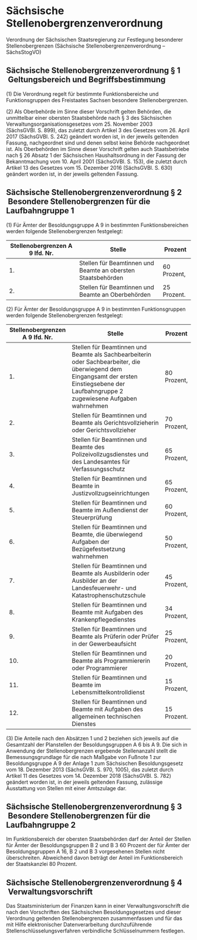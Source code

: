 # Sächsische Stellenobergrenzenverordnung

Verordnung der Sächsischen Staatsregierung zur Festlegung besonderer Stellenobergrenzen (Sächsische Stellenobergrenzenverordnung – SächsStogVO)

## Sächsische Stellenobergrenzenverordnung § 1  Geltungsbereich und Begriffsbestimmung

(1) Die Verordnung regelt für bestimmte Funktionsbereiche und Funktionsgruppen des Freistaates Sachsen besondere Stellenobergrenzen.

(2) Als Oberbehörde im Sinne dieser Vorschrift gelten Behörden, die unmittelbar einer obersten Staatsbehörde nach § 3 des Sächsischen Verwaltungsorganisationsgesetzes vom 25. November 2003 (SächsGVBl. S. 899), das zuletzt durch Artikel 3 des Gesetzes vom 26. April 2017 (SächsGVBl. S. 242) geändert worden ist, in der jeweils geltenden Fassung, nachgeordnet sind und denen selbst keine Behörde nachgeordnet ist. Als Oberbehörden im Sinne dieser Vorschrift gelten auch Staatsbetriebe nach § 26 Absatz 1 der Sächsischen Haushaltsordnung in der Fassung der Bekanntmachung
vom 10. April 2001 (SächsGVBl. S. 153), die zuletzt durch Artikel 13 des Gesetzes vom 15. Dezember 2016 (SächsGVBl. S. 630) geändert worden ist, in der jeweils geltenden Fassung.


## Sächsische Stellenobergrenzenverordnung § 2  Besondere Stellenobergrenzen für die Laufbahngruppe 1

(1) Für Ämter der Besoldungsgruppe A 9 in bestimmten Funktionsbereichen werden folgende Stellenobergrenzen festgelegt:

Stellenobergrenzen A 9  lfd. Nr.  | Stelle  | Prozent  
---|---|---  
1. | Stellen für Beamtinnen und Beamte an obersten Staatsbehörden | 60 Prozent,  
2. | Stellen für Beamtinnen und Beamte an Oberbehörden | 25 Prozent.


(2) Für Ämter der Besoldungsgruppe A 9 in bestimmten Funktionsgruppen werden folgende Stellenobergrenzen festgelegt:

Stellenobergrenzen A 9  lfd. Nr.  | Stelle  | Prozent  
---|---|---  
1. | Stellen für Beamtinnen und Beamte als Sachbearbeiterin oder Sachbearbeiter, die überwiegend dem Eingangsamt der ersten Einstiegsebene der Laufbahngruppe 2 zugewiesene Aufgaben wahrnehmen | 80 Prozent,  
2. | Stellen für Beamtinnen und Beamte als Gerichtsvollzieherin oder Gerichtsvollzieher | 70 Prozent,  
3. | Stellen für Beamtinnen und Beamte des Polizeivollzugsdienstes und des Landesamtes für Verfassungsschutz | 65 Prozent,  
4. | Stellen für Beamtinnen und Beamte in Justizvollzugseinrichtungen | 65 Prozent,  
5. | Stellen für Beamtinnen und Beamte im Außendienst der Steuerprüfung | 60 Prozent,  
6. | Stellen für Beamtinnen und Beamte, die überwiegend Aufgaben der Bezügefestsetzung wahrnehmen | 50 Prozent,  
7. | Stellen für Beamtinnen und Beamte als Ausbilderin oder Ausbilder an der Landesfeuerwehr- und Katastrophenschutzschule | 45 Prozent,  
8. | Stellen für Beamtinnen und Beamte mit Aufgaben des Krankenpflegedienstes | 34 Prozent,  
9. | Stellen für Beamtinnen und Beamte als Prüferin oder Prüfer in der Gewerbeaufsicht | 25 Prozent,  
10. | Stellen für Beamtinnen und Beamte als Programmiererin oder Programmierer | 20 Prozent,  
11. | Stellen für Beamtinnen und Beamte im Lebensmittelkontrolldienst | 15 Prozent,  
12. | Stellen für Beamtinnen und Beamte mit Aufgaben des allgemeinen technischen Dienstes | 15 Prozent.


(3) Die Anteile nach den Absätzen 1 und 2 beziehen sich jeweils auf die Gesamtzahl der Planstellen der Besoldungsgruppen A 6 bis A 9. Die sich in Anwendung der Stellenobergrenzen ergebende Stellenanzahl stellt die Bemessungsgrundlage für die nach Maßgabe von Fußnote 1 zur Besoldungsgruppe A 9 der Anlage 1 zum Sächsischen Besoldungsgesetz vom 18. Dezember 2013 (SächsGVBl. S. 970, 1005), das zuletzt durch Artikel 11 des Gesetzes vom 14. Dezember 2018 (SächsGVBl. S. 782) geändert worden ist, in der jeweils geltenden Fassung, zulässige Ausstattung von Stellen mit einer Amtszulage dar.


## Sächsische Stellenobergrenzenverordnung § 3  Besondere Stellenobergrenzen für die Laufbahngruppe 2

Im Funktionsbereich der obersten Staatsbehörden darf der Anteil der Stellen für Ämter der Besoldungsgruppen B 2 und B 3 60 Prozent der für Ämter der Besoldungsgruppen A 16, B 2 und B 3 vorgesehenen Stellen nicht überschreiten. Abweichend davon beträgt der Anteil im Funktionsbereich der Staatskanzlei 80 Prozent.


## Sächsische Stellenobergrenzenverordnung § 4  Verwaltungsvorschrift

Das Staatsministerium der Finanzen kann in einer Verwaltungsvorschrift die nach den Vorschriften des Sächsischen Besoldungsgesetzes und dieser Verordnung geltenden Stellenobergrenzen zusammenfassen und für das mit Hilfe elektronischer Datenverarbeitung durchzuführende Stellenschlüsselungsverfahren verbindliche Schlüsselnummern festlegen.

